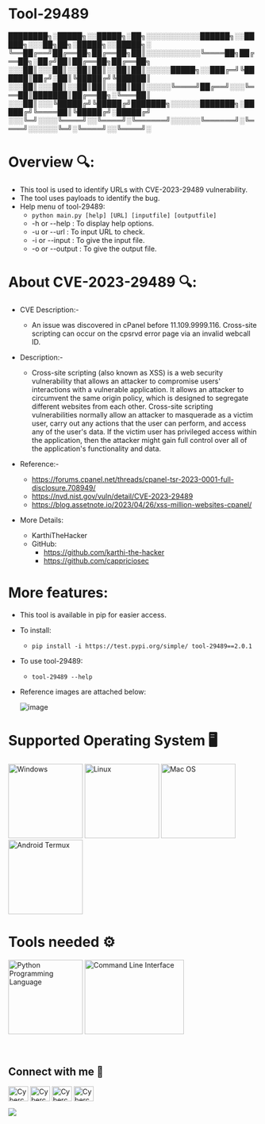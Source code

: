 # Tool-29489

████████╗░█████╗░░█████╗░██╗░░░░░░░░░░░██████╗░░█████╗░░░██╗██╗░█████╗░░█████╗░
╚══██╔══╝██╔══██╗██╔══██╗██║░░░░░░░░░░░╚════██╗██╔══██╗░██╔╝██║██╔══██╗██╔══██╗
░░░██║░░░██║░░██║██║░░██║██║░░░░░█████╗░░███╔═╝╚██████║██╔╝░██║╚█████╔╝╚██████║
░░░██║░░░██║░░██║██║░░██║██║░░░░░╚════╝██╔══╝░░░╚═══██║███████║██╔══██╗░╚═══██║
░░░██║░░░╚█████╔╝╚█████╔╝███████╗░░░░░░███████╗░█████╔╝╚════██║╚█████╔╝░█████╔╝
░░░╚═╝░░░░╚════╝░░╚════╝░╚══════╝░░░░░░╚══════╝░╚════╝░░░░░░╚═╝░╚════╝░░╚════╝░

# Overview 🔍:
  - This tool is used to identify URLs with CVE-2023-29489 vulnerability.
  - The tool uses payloads to identify the bug.
  - Help menu of tool-29489:
      - `python main.py [help] [URL] [inputfile] [outputfile]`
      -    -h or --help   : To display help options.
      -    -u or --url    : To input URL to check.
      -    -i or --input  : To give the input file.
      -    -o or --output : To give the output file.
   
# About CVE-2023-29489 🔍:
  - CVE Description:-
    - An issue was discovered in cPanel before 11.109.9999.116. Cross-site scripting can occur on the cpsrvd error page via an invalid webcall ID.

  - Description:-
    - Cross-site scripting (also known as XSS) is a web security vulnerability that allows an attacker to compromise users' interactions with a vulnerable application. It allows an attacker to circumvent the same origin policy, which is designed to segregate different websites from each other. Cross-site scripting vulnerabilities normally allow an attacker to masquerade as a victim user, carry out any actions that the user can perform, and access any of the user's data. If the victim user has privileged access within the application, then the attacker might gain full control over all of the application's functionality and data.

   - Reference:-
      - https://forums.cpanel.net/threads/cpanel-tsr-2023-0001-full-disclosure.708949/
      - https://nvd.nist.gov/vuln/detail/CVE-2023-29489
      - https://blog.assetnote.io/2023/04/26/xss-million-websites-cpanel/
   - More Details:
       - KarthiTheHacker
       - GitHub:
           - https://github.com/karthi-the-hacker
           - https://github.com/cappriciosec

# More features:
  - This tool is available in pip for easier access.
  - To install:
      - `pip install -i https://test.pypi.org/simple/ tool-29489==2.0.1`
  - To use tool-29489:
      - `tool-29489 --help`
  - Reference images are attached below:

    ![image](https://github.com/prasad-1808/tool-29489/assets/86564180/dfacdf17-3448-4274-a9da-bf065e5f99ad)

   
# Supported Operating System 🖥️
  <img src="https://knowtive.com/wp-content/uploads/2018/04/windows_10.0.0.jpg" width="150px" height="150px" alt="Windows">   <img src="https://logosmarcas.net/wp-content/uploads/2020/09/Linux-Logo.png" width="150px" height="150px" alt="Linux">   <img src="https://www.kindpng.com/picc/m/172-1724310_mac-os-logo-png-transparent-png.png" width="150px" height="150px" alt="Mac OS">   <img src="https://logodix.com/logo/82913.jpg" width="150px" height="150px" alt="Android Termux">
  
# Tools needed ⚙️
  <img src="https://1.bp.blogspot.com/-X5OBU37Ims4/XQexxebsV0I/AAAAAAAAD80/PlMIGUQBY3YwRugZNLvdRaI2Pw_g0jIlgCLcBGAs/s1600/Python%2BProgramming%2BLogo.png" width="150px" height="150px" alt="Python Programming Language">   <img src="https://www.gitkraken.com/wp-content/uploads/2022/02/CLI-stands-forHero.png" width="200px" height="150px" alt="Command Line Interface">



 <br>
<h2 align="left">Connect with me 📱</h2>
<p align="left">
<a href="https://twitter.com/CyberCheck123" target="blank"><img align="center" src="https://raw.githubusercontent.com/rahuldkjain/github-profile-readme-generator/master/src/images/icons/Social/twitter.svg" alt="Cybercheck Twitter" height="30" width="40" /></a>
<a href="https://www.linkedin.com/in/prasadd08/" target="blank"><img align="center" src="https://raw.githubusercontent.com/rahuldkjain/github-profile-readme-generator/master/src/images/icons/Social/linked-in-alt.svg" alt="Cybercheck Linkedin" height="30" width="40" /></a>
<a href="https://www.instagram.com/cybercheck123/" target="blank"><img align="center" src="https://raw.githubusercontent.com/rahuldkjain/github-profile-readme-generator/master/src/images/icons/Social/instagram.svg" alt="Cybercheck Instagram" height="30" width="40" /></a>
<a href="https://cybercheck123.blogspot.com/" target="blank"><img align="center" src="https://www.logolynx.com/images/logolynx/2c/2c894af7d30a4bd555205cc153382753.png" alt="Cybercheck BlogPage" height="30" width="40" /></a>

  ![](https://komarev.com/ghpvc/?username=prasad-1808)
</p>
